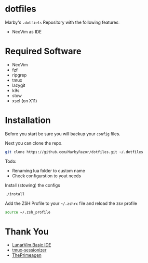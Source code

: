 # dotfiles

Marby's `.dotfiels` Repository with the following features:

- NeoVim as IDE

# Required Software

- NeoVim
- fzf
- ripgrep
- tmux
- lazygit
- k9s
- stow
- xsel (on X11)

# Installation 

Before you start be sure you will backup your `config` files.

Next you can clone the repo.
```sh
git clone https://github.com/MarbyRazor/dotfiles.git ~/.dotfiles
```

Todo: 
- Renaming lua folder to custom name
- Check configurstion to yout needs

Install (stowing) the configs
```sh
./install
```

Add the ZSH Profile to your `~/.zshrc` file and reload the zsv profile
```sh
source ~/.zsh_profile
```

# Thank You

- [LunarVim Basic IDE](https://github.com/LunarVim/nvim-basic-ide) 
- [tmux-sessionizer](https://github.com/edr3x/tmux-sessionizer) 
- [ThePrimeagen](https://github.com/ThePrimeagen/)
